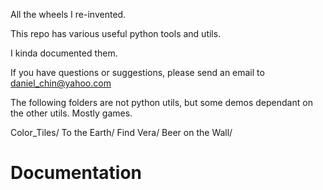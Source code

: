 All the wheels I re-invented. 

This repo has various useful python tools and utils. 

I kinda documented them. 

If you have questions or suggestions, please send an email to daniel_chin@yahoo.com

The following folders are not python utils, but some demos dependant on the other utils. 
Mostly games. 

Color_Tiles/
To the Earth/
Find Vera/
Beer on the Wall/

# Documentation
